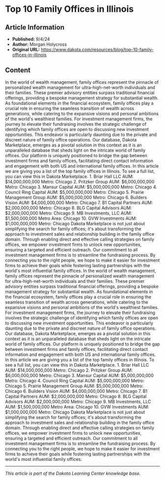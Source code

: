 # Top 10 Family Offices in Illinois

## Article Information
- **Published:** 9/4/24
- **Author:** Morgan Holycross
- **Original URL:** https://www.dakota.com/resources/blog/top-10-family-offices-in-illinois

## Content

In the world of wealth management, family offices represent the pinnacle of personalized wealth management for ultra-high-net-worth individuals and their families. These premier advisory entities surpass traditional financial offerings, providing a bespoke management strategy for substantial wealth. As foundational elements in the financial ecosystem, family offices play a crucial role in ensuring the seamless transition of wealth across generations, while catering to the expansive visions and personal ambitions of the world's wealthiest families. For investment management firms, the journey to elevate their fundraising involves the strategic challenge of identifying which family offices are open to discussing new investment opportunities. This endeavor is particularly daunting due to the private and discreet nature of family office operations. Our database, Dakota Marketplace, emerges as a pivotal solution in this context as it is an unparalleled database that sheds light on the intricate world of family offices. Our platform is uniquely positioned to bridge the gap between investment firms and family offices, facilitating direct contact information and engagement with both US and international family offices. In this article we are giving you a list of the top family offices in Illinois. To see a full list, you can view this in Dakota Marketplace. 1. Briar Hall LLC AUM: $14,000,000,000 Metro: Chicago 2. Pritzker Group AUM: $6,000,000,000 Metro: Chicago 3. Mansur Capital AUM: $5,000,000,000 Metro: Chicago 4. Council Ring Capital AUM: $5,000,000,000 Metro: Chicago 5. Prairie Management Group AUM: $5,000,000,000 Metro: Chicago 6. Builders Vision AUM: $4,000,000,000 Metro: Chicago 7. B1 Capital Partners AUM: $2,000,000,000 Metro: Chicago 8. BLG Capital Advisors AUM: $2,000,000,000 Metro: Chicago 9. MB Investments, LLC AUM: $1,500,000,000 Metro Area: Chicago 10. GVW Investments AUM: $1,000,000,000 Metro: Chicago Dakota Marketplace is not just about simplifying the search for family offices; it's about transforming the approach to investment sales and relationship building in the family office domain. Through enabling direct and effective calling strategies on family offices, we empower investment firms to unlock new opportunities, ensuring a targeted and efficient outreach. Our commitment to all investment management firms is to streamline the fundraising process. By connecting you to the right people, we hope to make it easier for investment firms to achieve their goals while fostering lasting partnerships with the world's most influential family offices. In the world of wealth management, family offices represent the pinnacle of personalized wealth management for ultra-high-net-worth individuals and their families. These premier advisory entities surpass traditional financial offerings, providing a bespoke management strategy for substantial wealth. As foundational elements in the financial ecosystem, family offices play a crucial role in ensuring the seamless transition of wealth across generations, while catering to the expansive visions and personal ambitions of the world's wealthiest families. For investment management firms, the journey to elevate their fundraising involves the strategic challenge of identifying which family offices are open to discussing new investment opportunities. This endeavor is particularly daunting due to the private and discreet nature of family office operations. Our database, Dakota Marketplace, emerges as a pivotal solution in this context as it is an unparalleled database that sheds light on the intricate world of family offices. Our platform is uniquely positioned to bridge the gap between investment firms and family offices, facilitating direct contact information and engagement with both US and international family offices. In this article we are giving you a list of the top family offices in Illinois. To see a full list, you can view this in Dakota Marketplace. 1. Briar Hall LLC AUM: $14,000,000,000 Metro: Chicago 2. Pritzker Group AUM: $6,000,000,000 Metro: Chicago 3. Mansur Capital AUM: $5,000,000,000 Metro: Chicago 4. Council Ring Capital AUM: $5,000,000,000 Metro: Chicago 5. Prairie Management Group AUM: $5,000,000,000 Metro: Chicago 6. Builders Vision AUM: $4,000,000,000 Metro: Chicago 7. B1 Capital Partners AUM: $2,000,000,000 Metro: Chicago 8. BLG Capital Advisors AUM: $2,000,000,000 Metro: Chicago 9. MB Investments, LLC AUM: $1,500,000,000 Metro Area: Chicago 10. GVW Investments AUM: $1,000,000,000 Metro: Chicago Dakota Marketplace is not just about simplifying the search for family offices; it's about transforming the approach to investment sales and relationship building in the family office domain. Through enabling direct and effective calling strategies on family offices, we empower investment firms to unlock new opportunities, ensuring a targeted and efficient outreach. Our commitment to all investment management firms is to streamline the fundraising process. By connecting you to the right people, we hope to make it easier for investment firms to achieve their goals while fostering lasting partnerships with the world's most influential family offices.

---

*This article is part of the Dakota Learning Center knowledge base.*